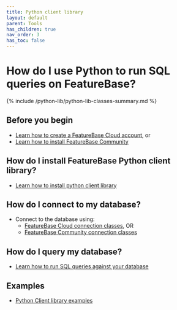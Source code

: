 ```yaml
---
title: Python client library
layout: default
parent: Tools
has_children: true
nav_order: 3
has_toc: false
---
```


# How do I use Python to run SQL queries on FeatureBase?

{% include /python-lib/python-lib-classes-summary.md %}

## Before you begin

* [Learn how to create a FeatureBase Cloud account](/docs/cloud/cloud-signup), or
* [Learn how to install FeatureBase Community](/docs/community/com-home/#install-featurebase-community)

## How do I install FeatureBase Python client library?

* [Learn how to install python client library](/docs/tools/python-client-library/python-client-install)

## How do I connect to my database?

* Connect to the database using:
  * [FeatureBase Cloud connection classes](/docs/tools/python-client-library/python-client-connect-cloud), OR
  * [FeatureBase Community connection classes](/docs/tools/python-client-library/python-client-connect-community)

## How do I query my database?

* [Learn how to run SQL queries against your database](/docs/tools/python-client-library/python-client-query)

## Examples

* [Python Client library examples](/docs/tools/python-client-library/python-client-example)
